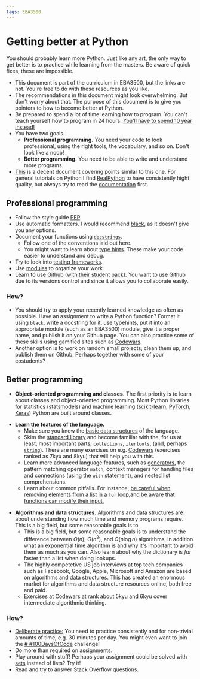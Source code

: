 ```yaml
---
tags: EBA3500
---
```


# Getting better at Python

You should probably learn more Python. Just like any art, the only way to get better is to practice while learning from the masters. Be aware of quick fixes; these are impossible. 

* This document is part of the curriculum in EBA3500, but the links are not. You're free to do with these resources as you like.
* The recommendations in this document might look overwhelming. But don't worry about that. The purpose of this document is to give you pointers to how to become better at Python.
* Be prepared to spend a lot of time learning how to program. You can't teach yourself how to program in 24 hours. [You'll have to spend 10 year instead!](https://www.norvig.com/21-days.html)
* You have two goals. 
	* **Professional programming.** You need your code to look professional, using the right tools, the vocabulary, and so on. Don't look like a noob!
	* **Better programming.** You need to be able to write and understand more programs.
* [This](https://towardsdatascience.com/how-to-write-high-quality-python-as-a-data-scientist-cde99f582675) is a decent document covering points similar to this one. For general tutorials on Python I find [RealPython](https://realpython.com) to have consistently hight quality, but always try to read the [documentation](https://docs.python.org/3/) first.

## Professional programming
* Follow the style guide [PEP](https://peps.python.org/pep-0008/).
* Use automatic formatters. I would recommend [black](https://medium.com/@evaGachirwa/improving-python-code-quality-using-pylint-and-black-5094dbebc1b2), as it doesn't give you any options.
* Document your functions using [`docstrings`](https://peps.python.org/pep-0257/#:~:text=A%20docstring%20is%20a%20string,module%20should%20also%20have%20docstrings.).
	* Follow one of the conventions laid out here. 
	* You might want to learn about [type hints](https://realpython.com/lessons/type-hinting/). These make your code easier to understand and debug.
* Try to look into [testing frameworks](https://realpython.com/python-testing/). 
* Use [modules](https://realpython.com/python-modules-packages/) to organize your work.
* Learn to use [Github (with their student pack)](https://docs.github.com/en/education/explore-the-benefits-of-teaching-and-learning-with-github-education/use-github-for-your-schoolwork/apply-for-a-student-developer-pack). You want to use Github due to its versions control and since it allows you to collaborate easily.

### How?
* You should try to apply your recently learned knowledge as often as possible. Have an assignment to write a Python function? Format it using `black`,  write a docstring for it, use typehints, put it into an appropriate module (such as an EBA3500) module, give it a proper name, and publish it on your Github page. You can also practice some of these skills using gamified sites such as [Codewars](https://www.codewars.com/dashboard).
* Another option is to work on random small projects, clean them up, and publish them on Github. Perhaps together with some of your costudents?

## Better programming
* **Object-oriented programming and classes.** The first priority is to learn about classes and object-oriented programming. Most Python libraries for statistics ([statsmodels](https://www.statsmodels.org/stable/index.html)) and machine learning ([scikit-learn](https://scikit-learn.org/stable/), [PyTorch](https://pytorch.org), [Keras](https://keras.io)) Python are built around classes.
- **Learn the features of the language.**
	- Make sure you know the [basic data structures]( [sets](https://docs.python.org/3/tutorial/datastructures.html#sets) ) of the language.
	- Skim the [standard library](https://docs.python.org/3/library/) and become familiar with the, for us at least, most important parts; [`collections`](https://docs.python.org/3/library/collections.html), [`itertools`](https://docs.python.org/3/library/itertools.html),  (and, perhaps [`string`](https://docs.python.org/3/library/string.html)). There are many exercises on e.g.  [Codewars](https://www.codewars.com/dashboard) (exercises ranked as 7kyu and 8kyu) that will help you with this.
	- Learn more advanced language features, such as [generators](https://realpython.com/introduction-to-python-generators/), the pattern matching operator `match`, context managers for handling files and connections (using the `with` statement), and nested list comprehensions.
	- Learn about common pitfalls. For instance, [be careful when removing elements from a list in a `for` loop,](https://towardsdatascience.com/3-rookie-mistakes-to-avoid-with-python-lists-625c0e8e57df)and be aware that [functions can modify their input.](https://www.dataquest.io/blog/tutorial-functions-modify-lists-dictionaries-python/) 
* **Algorithms and data structures.** Algorithms and data structures are about understanding how much time and memory programs require.  This is a big field, but some reasonable goals is to
	* This is a big field, but some reasonable goals is to understand the difference between $O(n)$,  $O(n^2)$, and $O(n\log n)$ algorithms, in addition what an exponential time algorithm is and why it's important to avoid them as much as you can. Also learn about why the dictionary is *far* faster than a list when doing lookups.
	* The highly competetive US job interviews at top tech companies such as Facebook, Google, Apple, Microsoft and Amazon are based on algorithms and data structures. This has created an enormous market for algorithms and data structure resources online, both free and paid. 
	* Exercises at [Codewars](https://www.codewars.com/dashboard) at rank about 5kyu and 6kyu cover intermediate algorithmic thinking.

### How?
* [Deliberate practice:](https://www.google.com/search?q=deliberate+practice+programming&sourceid=chrome&ie=UTF-8) You need to practice consistently  and for non-trivial amounts of time, e.g. 30 minutes per day. You might even want to join the [# #100DaysOfCode](https://www.100daysofcode.com) challenge!
* Do more than required on assignments.
* Play around with stuff! Perhaps your assignment could be solved with [sets](https://docs.python.org/3/tutorial/datastructures.html#sets) instead of lists? Try it!
* Read and try to answer Stack Overflow questions.
